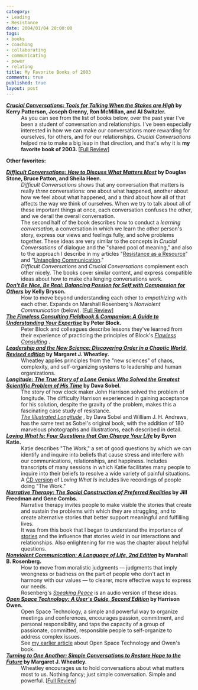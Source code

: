```yaml
--- 
category: 
- Leading
- Resistance
date: 2004/01/04 20:00:00
tags: 
- books
- coaching
- collaborating
- communicating
- power
- relating
title: My Favorite Books of 2003
comments: true
published: true
layout: post
---
```


<dl>
<dt>
<strong>
<em>
<a href="http://www.amazon.com/exec/obidos/ASIN/0071401946/dalehemer-20">Crucial Conversations: Tools for Talking When the Stakes are High</a>
</em>          by Kerry Patterson, Joseph Grenny, Ron McMillan, and Al Switzler.     </strong>
</dt>
<dd>     As you can see from the list of books below,     over the past year     I've been a student of conversation and relationships.     I've been especially interested     in how we can make our conversations     more rewarding     for ourselves,     for others,     and for our relationships.     <em>Crucial Conversations</em>     helped me to make a big leap     in that direction,     and that's why it is     <strong>     my favorite book of 2003.     </strong>     [<a href="/2004/01/crucial_conversations/">Full Review</a>] </dd>
</dl>
<p>
<strong> Other favorites: </strong>
</p>
<dl>
<dt>
<strong>
<em>
<a href="http://www.amazon.com/exec/obidos/ASIN/0670883395/dalehemer-20">Difficult Conversations: How to Discuss What Matters Most</a>
</em>          by Douglas Stone, Bruce Patton, and Sheila Heen.     </strong>
</dt>
<dd>
<em>Difficult Conversations</em>     shows that any conversation that matters     is really <em>three</em> conversations:     one about what happened,     another about how we feel about what happened,     and a third     about how all of that     affects the way we think of ourselves.     When we try to talk about all of these important things at once,     each conversation confuses the other,     and we derail the overall conversation. </dd>
<dd>The second half of the book     describes how to conduct a <em>learning conversation,</em>     a conversation in which we learn the other person's story,     express our views and feelings fully,     and solve problems together.     These ideas are very similar     to the concepts     in <em>Crucial Conversations</em>     of dialogue and the "shared pool of meaning,"     and also to the approach I describe     in my articles     "<a href="http://dhemery.com/articles/resistance_as_a_resource/">Resistance as a Resource</a>"     and     "<a href="http://dhemery.com/articles/untangling_communication/">Untangling Communication</a>." </dd>
<dd>
<em>Difficult Conversations</em>     and     <em>Crucial Conversations</em>     complement each other nicely.     The books cover similar content,     and express compatible ideas     about how to make challenging conversations work. </dd>
<dt>
<strong>
<em>
<a href="http://www.amazon.com/exec/obidos/ASIN/0972002804/dalehemer-20">Don't Be Nice, Be Real: Balancing Passion for Self with Compassion for Others</a>
</em>          by Kelly Bryson.     </strong>
</dt>
<dd>     How to move beyond understanding each other     to <em>empathizing</em> with each other.     Expands on Marshall Rosenberg's <em>Nonviolent Communication</em>     (below).     [<a href="/2003/06/dont_be_nice_be_real/">Full Review</a>] </dd>
<dt>
<strong>
<em>
<a href="http://www.amazon.com/exec/obidos/ASIN/0787948047/dalehemer-20">The Flawless Consulting Fieldbook &amp; Companion: A Guide to Understanding Your Expertise</a>
</em>          by Peter Block.     </strong>
</dt>
<dd>Peter Block and colleagues     describe lessons they've learned     from their experience     of practicing the principles     of Block's     <em>
<a href="http://www.amazon.com/exec/obidos/ASIN/0787948039/dalehemer-20">Flawless Consulting</a>
</em>. </dd>
<dt>
<strong>
<em>
<a href="http://www.amazon.com/exec/obidos/ASIN/1576751198/dalehemer-20">Leadership and the New Science: Discovering Order in a Chaotic World, Revised edition</a>
</em>          by Margaret J. Wheatley.     </strong>
</dt>
<dd>Wheatley applies principles from the "new sciences"     of chaos, complexity, and self-organizing systems     to leadership and human organizations. </dd>
<dt>
<strong>
<em>
<a href="http://www.amazon.com/exec/obidos/ASIN/0140258795/dalehemer-20">Longitude: The True Story of a Lone Genius Who Solved the Greatest Scientific Problem of His Time</a>
</em>          by Dava Sobel.     </strong>
</dt>
<dd>The story of how clock maker John Harrison     solved the problem of longitude.     The difficulty Harrison experienced     in gaining acceptance for his solution,     despite the gravity of the problem,     makes this a fascinating case study of resistance. </dd>
<dd>
<em>
<a href="http://www.amazon.com/exec/obidos/ASIN/0802713440/dalehemer-20">The Illustrated Longitude</a>
</em>,     by Dava Sobel and William J. H. Andrews,     has the same text as Sobel's original book,     with the addition of 180 marvelous photographs and illustrations,     each described in detail. </dd>
<dt>
<strong>
<em>
<a href="http://www.amazon.com/exec/obidos/ASIN/0609608746/dalehemer-20">Loving What Is: Four Questions that Can Change Your Life</a>
</em>          by Byron Katie.     </strong>
</dt>
<dd>Katie describes "The Work,"     a set of good questions     by which we can identify and inquire into beliefs     that cause stress     and interfere     with our communications, relationships, and happiness.     Includes transcripts     of many sessions     in which Katie facilitates     many people to inquire into their beliefs     to resolve a wide variety of painful situations. </dd>
<dd>A <a href="http://www.amazon.com/exec/obidos/ASIN/1574535250/dalehemer-20">CD version</a>     of <em>Loving What Is</em>     includes live recordings     of people doing "The Work." </dd>
<dt>
<strong>
<em>
<a href="http://www.amazon.com/exec/obidos/ASIN/0393702073/dalehemer-20">Narrative Therapy: The Social Construction of Preferred Realities</a>
</em>          by Jill Freedman and Gene Combs.     </strong>
</dt>
<dd>Narrative therapy     invites people to make visible     the stories that create and sustain     the problems with which they are struggling,     and to create alternative stories     that better support     meaningful and fulfilling lives. </dd>
<dd>It was from this book     that I began to understand the importance of     <a href="/2003/12/a_relationship_is_a_story/">stories</a>     and the influence that stories wield     in our interactions and relationships.     Also enlightening for me     was the chapter about     helpful questions. </dd>
<dt>
<strong>
<em>
<a href="http://www.amazon.com/exec/obidos/ASIN/1892005034/dalehemer-20">Nonviolent Communication: A Language of Life, 2nd Edition</a>
</em>          by Marshall B. Rosenberg.     </strong>
</dt>
<dd>How to move from moralistic judgments     —     judgments that imply wrongness or badness     on the part of people who don't act in harmony with our values     —     to clearer, more effective ways     to express our needs. </dd>
<dd>Rosenberg's     <em>
<a href="http://www.amazon.com/exec/obidos/ASIN/1591790778/dalehemer-20">Speaking Peace</a>
</em>     is an audio version of these ideas. </dd>
<dt>
<strong>
<em>
<a href="http://www.amazon.com/exec/obidos/ASIN/1576750248/dalehemer-20">Open Space Technology: A User's Guide, Second Edition</a>
</em>          by Harrison Owen.     </strong>
</dt>
<dd>Open Space Technology,     a simple and powerful way     to organize meetings and conferences,     encourages passion, commitment, and personal responsibility,     and taps the capacity     of a group of passionate, committed, responsible people     to self-organize to address complex issues. </dd>
<dd>See <a href="/2003/07/open_space_technology/">my earlier article</a>     about Open Space Technology and Owen's book. </dd>
<dt>
<strong>
<em>
<a href="http://www.amazon.com/exec/obidos/ASIN/1576751457/dalehemer-20">Turning to One Another: Simple Conversations to Restore Hope to the Future</a>
</em>          by Margaret J. Wheatley.     </strong>
</dt>
<dd>Wheatley encourages us     to hold conversations about what matters most to us.     Nothing fancy;     just simple conversation.     Simple and powerful.     [<a href="/2003/04/turning_to_one_another/">Full Review</a>] </dd>
</dl>
